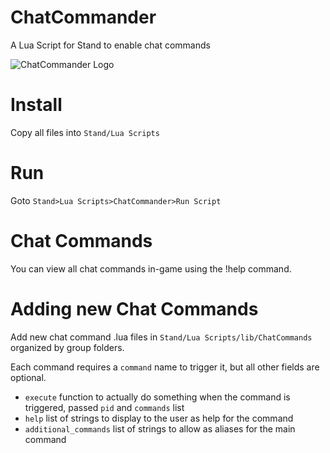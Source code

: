 # ChatCommander
A Lua Script for Stand to enable chat commands

![ChatCommander Logo](https://i.imgur.com/TO6rdtv.png)

# Install

Copy all files into `Stand/Lua Scripts`

# Run

Goto `Stand>Lua Scripts>ChatCommander>Run Script`

# Chat Commands

You can view all chat commands in-game using the !help command.

# Adding new Chat Commands

Add new chat command .lua files in `Stand/Lua Scripts/lib/ChatCommands` organized by group folders.

Each command requires a `command` name to trigger it, but all other fields are optional.
 
- `execute` function to actually do something when the command is triggered, passed `pid` and `commands` list
- `help` list of strings to display to the user as help for the command
- `additional_commands` list of strings to allow as aliases for the main command
